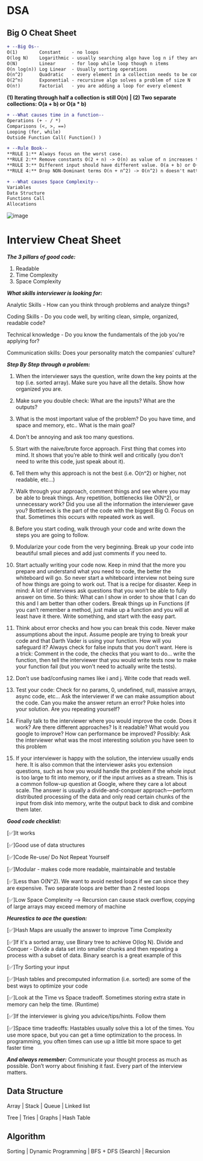 # DSA

Big O Cheat Sheet
-------------------

```diff
+ --Big Os--
O(1)        Constant    - no loops
O(log N)    Logarithmic - usually searching algo have log n if they are sorted (Binary Search)
O(N)        Linear      - for loop while loop though n items
O(n log(n)) Log Linear  - Usually sorting operations
O(n^2)      Quadratic   - every element in a collection needs to be compared to every other element, two nested loops.
O(2^n)      Exponential - recursinve algo solves a problem of size N
O(n!)       Factorial   - you are adding a loop for every element
```
**(1) Iterating through half a collection is still O(n) | (2) Two separate collections: O(a + b) or O(a * b)**
```diff
+ --What causes time in a function--
Operations (+ - / *)
Comparisons (<, >, ==)
Looping (for, while)
Outside Function Call( Function() )

+ --Rule Book--
**RULE 1:** Always focus on the worst case.
**RULE 2:** Remove constants O(2 + n) -> O(n) as value of n increases the constant will not matter.
**RULE 3:** Different input should have different value. O(a + b) or O(a * b) for nested.
**RULE 4:** Drop NON-Dominant terms O(n + n^2) -> O(n^2) n doesn't matter if n increases

+ --What causes Space Complexity--
Variables
Data Structure
Functions Call
Allocations
```

![image](https://user-images.githubusercontent.com/43988314/227457825-03203c23-703a-4ae2-bdc4-b0b2226443d3.png)


# Interview Cheat Sheet

***The 3 pillars of good code:***

1. Readable
2. Time Complexity
3. Space Complexity

***What skills interviewer is looking for:***

Analytic Skills - How can you think through problems and analyze things?

Coding Skills - Do you code well, by writing clean, simple, organized, readable code?

Technical knowledge - Do you know the fundamentals of the job you're applying for?

Communication skills: Does your personality match the companies’ culture?

***Step By Step through a problem:***

1. When the interviewer says the question, write down the key points at the top (i.e. sorted
array). Make sure you have all the details. Show how organized you are.

2. Make sure you double check: What are the inputs? What are the outputs?

3. What is the most important value of the problem? Do you have time, and space and memory,
etc.. What is the main goal?
4. Don't be annoying and ask too many questions.

5. Start with the naive/brute force approach. First thing that comes into mind. It shows that
you’re able to think well and critically (you don't need to write this code, just speak about it).

6. Tell them why this approach is not the best (i.e. O(n^2) or higher, not readable, etc...)

7. Walk through your approach, comment things and see where you may be able to break things.
Any repetition, bottlenecks like O(N^2), or unnecessary work? Did you use all the information
the interviewer gave you? Bottleneck is the part of the code with the biggest Big O. Focus on
that. Sometimes this occurs with repeated work as well.

8. Before you start coding, walk through your code and write down the steps you are going to
follow.

9. Modularize your code from the very beginning. Break up your code into beautiful small pieces
and add just comments if you need to.

10. Start actually writing your code now. Keep in mind that the more you prepare and understand
what you need to code, the better the whiteboard will go. So never start a whiteboard
interview not being sure of how things are going to work out. That is a recipe for disaster.
Keep in mind: A lot of interviews ask questions that you won’t be able to fully answer on time.
So think: What can I show in order to show that I can do this and I am better than other
coders. Break things up in Functions (if you can’t remember a method, just make up a function
and you will at least have it there. Write something, and start with the easy part.

11. Think about error checks and how you can break this code. Never make assumptions about the
input. Assume people are trying to break your code and that Darth Vader is using your
function. How will you safeguard it? Always check for false inputs that you don’t want. Here is
a trick: Comment in the code, the checks that you want to do… write the function, then tell the
interviewer that you would write tests now to make your function fail (but you won't need to
actually write the tests).

12. Don’t use bad/confusing names like i and j. Write code that reads well.

13. Test your code: Check for no params, 0, undefined, null, massive arrays, async code, etc… Ask
the interviewer if we can make assumption about the code. Can you make the answer return
an error? Poke holes into your solution. Are you repeating yourself?

14. Finally talk to the interviewer where you would improve the code. Does it work? Are there
different approaches? Is it readable? What would you google to improve? How can
performance be improved? Possibly: Ask the interviewer what was the most interesting
solution you have seen to this problem

15. If your interviewer is happy with the solution, the interview usually ends here. It is also
common that the interviewer asks you extension questions, such as how you would handle the
problem if the whole input is too large to fit into memory, or if the input arrives as a stream.
This is a common follow-up question at Google, where they care a lot about scale. The answer
is usually a divide-and-conquer approach — perform distributed processing of the data and only
read certain chunks of the input from disk into memory, write the output back to disk and
combine them later.

***Good code checklist:***

[✅]It works

[✅]Good use of data structures

[✅]Code Re-use/ Do Not Repeat Yourself

[✅]Modular - makes code more readable, maintainable and testable

[✅]Less than O(N^2). We want to avoid nested loops if we can since they are expensive. Two
separate loops are better than 2 nested loops

[✅]Low Space Complexity --> Recursion can cause stack overflow, copying of large arrays may
exceed memory of machine

***Heurestics to ace the question:***

[✅]Hash Maps are usually the answer to improve Time Complexity

[✅]If it's a sorted array, use Binary tree to achieve O(log N). Divide and Conquer - Divide a data set
into smaller chunks and then repeating a process with a subset of data. Binary search is a great
example of this

[✅]Try Sorting your input

[✅]Hash tables and precomputed information (i.e. sorted) are some of the best ways to optimize your
code

[✅]Look at the Time vs Space tradeoff. Sometimes storing extra state in memory can help the time.
(Runtime)

[✅]If the interviewer is giving you advice/tips/hints. Follow them

[✅]Space time tradeoffs: Hastables usually solve this a lot of the times. You use more space, but you
can get a time optimization to the process. In programming, you often times can use up a little bit
more space to get faster time

***And always remember:*** Communicate your thought process as much as possible. Don’t worry about
finishing it fast. Every part of the interview matters.


Data Structure
---------------

Array | Stack | Queue | Linked list

Tree | Tries | Graphs | Hash Table

Algorithm
----------

Sorting | Dynamic Programming | BFS + DFS (Search) | Recursion




